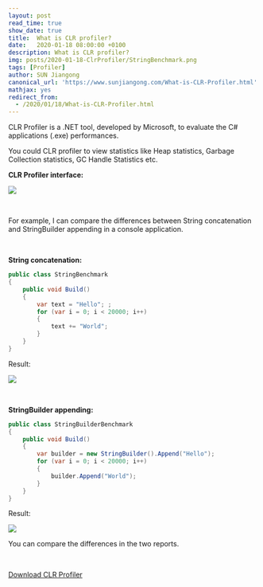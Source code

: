 ```yaml
---
layout: post
read_time: true
show_date: true
title:  What is CLR profiler?
date:   2020-01-18 08:00:00 +0100
description: What is CLR profiler? 
img: posts/2020-01-18-ClrProfiler/StringBenchmark.png
tags: [Profiler]
author: SUN Jiangong
canonical_url: 'https://www.sunjiangong.com/What-is-CLR-Profiler.html'
mathjax: yes
redirect_from:
  - /2020/01/18/What-is-CLR-Profiler.html
---
```


CLR Profiler is a .NET tool, developed by Microsoft, to evaluate the C# applications (.exe) performances.

You could CLR profiler to view statistics like Heap statistics, Garbage Collection statistics, GC Handle Statistics etc.

<b>CLR Profiler interface:</b>

![](./../../../assets/img/posts/2020-01-18-ClrProfiler/CLR_Profiler.PNG)

<!--more-->
<br/>

For example, I can compare the differences between String concatenation and StringBuilder appending in a console application.

<br />

<b>String concatenation:</b>

```csharp
public class StringBenchmark
{
    public void Build()
    {
        var text = "Hello"; ;
        for (var i = 0; i < 20000; i++)
        {
            text += "World";
        }
    }
}
```

Result:

![](./../../../assets/img/posts/2020-01-18-ClrProfiler/StringBenchmark.PNG)


<br/>


<b>StringBuilder appending:</b>
```csharp
public class StringBuilderBenchmark
{
    public void Build()
    {
        var builder = new StringBuilder().Append("Hello");
        for (var i = 0; i < 20000; i++)
        {
            builder.Append("World");
        }
    }
}
```

Result:

![](./../../../assets/img/posts/2020-01-18-ClrProfiler/StringBuilderBenchmark.PNG)


You can compare the differences in the two reports.

<br/>

[Download CLR Profiler](https://github.com/microsoftarchive/clrprofiler/releases)
